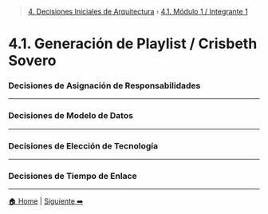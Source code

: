 > [4. Decisiones Iniciales de Arquitectura](../4.md) › [4.1. Módulo 1 / Integrante 1](4.1.md)

# 4.1. Generación de Playlist / Crisbeth Sovero

### Decisiones de Asignación de Responsabilidades



---

### Decisiones de Modelo de Datos



---

### Decisiones de Elección de Tecnología



---

### Decisiones de Tiempo de Enlace




---

[🏠 Home](../../README.md) | [Siguiente ➡️](../4.2/4.2.md)